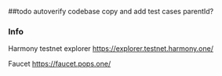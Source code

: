 ##todo
autoverify codebase
copy and add test cases
parentId?


### Info
Harmony testnet explorer
https://explorer.testnet.harmony.one/

Faucet
https://faucet.pops.one/
